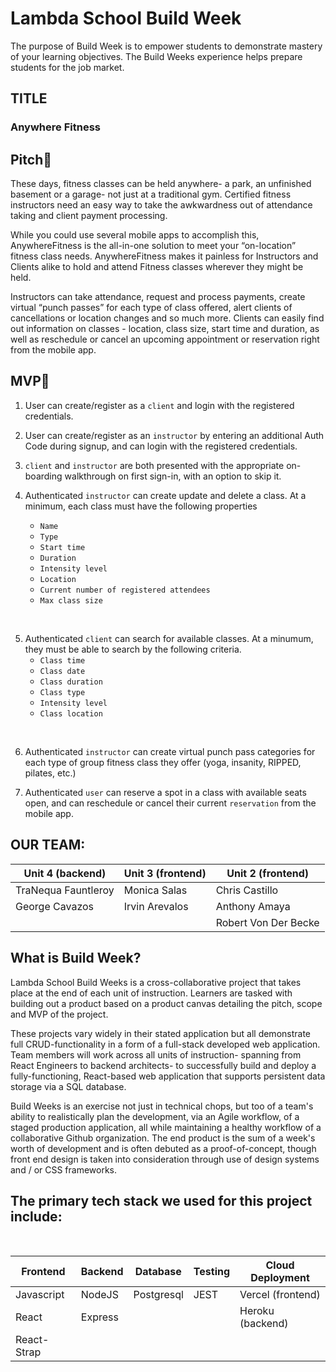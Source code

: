 # Lambda School Build Week

The purpose of Build Week is to empower students to demonstrate mastery of your learning objectives. The Build Weeks experience helps prepare students for the job market.

## TITLE

### Anywhere Fitness

## Pitch🦾

These days, fitness classes can be held anywhere- a park, an unfinished basement or a garage- not just at a traditional gym. Certified fitness instructors need an easy way to take the awkwardness out of attendance taking and client payment processing.
<br />

While you could use several mobile apps to accomplish this, AnywhereFitness is the all-in-one solution to meet your “on-location” fitness class needs. AnywhereFitness makes it painless for Instructors and Clients alike to hold and attend Fitness classes wherever they might be held.
<br />

Instructors can take attendance, request and process payments, create virtual “punch passes” for each type of class offered, alert clients of cancellations or location changes and so much more. Clients can easily find out information on classes - location, class size, start time and duration, as well as reschedule or cancel an upcoming appointment or reservation right from the mobile app.

## MVP🎯

1. User can create/register as a `client` and login with the registered credentials.

2. User can create/register as an `instructor` by entering an additional Auth Code during signup, and can login with the registered credentials.

3. `client` and `instructor` are both presented with the appropriate on-boarding walkthrough on first sign-in, with an option to skip it.

4. Authenticated `instructor` can create update and delete a class. At a minimum, each class must have the following properties
   - `Name`
   - `Type`
   - `Start time`
   - `Duration`
   - `Intensity level`
   - `Location`
   - `Current number of registered attendees`
   - `Max class size`

<br />

5. Authenticated `client` can search for available classes. At a minumum, they must be able to search by the following criteria.
   - `Class time`
   - `Class date`
   - `Class duration`
   - `Class type`
   - `Intensity level`
   - `Class location`

<br />

6. Authenticated `instructor` can create virtual punch pass categories for each type of group fitness class they offer (yoga, insanity, RIPPED, pilates, etc.)

7. Authenticated `user` can reserve a spot in a class with available seats open, and can reschedule or cancel their current `reservation` from the mobile app.

## OUR TEAM:

| Unit 4 (backend)    | Unit 3 (frontend) | Unit 2 (frontend)    |
| ------------------- | ----------------- | -------------------- |
| TraNequa Fauntleroy | Monica Salas      | Chris Castillo       |
| George Cavazos      | Irvin Arevalos    | Anthony Amaya        |
|                     |                   | Robert Von Der Becke |

## What is Build Week?

Lambda School Build Weeks is a cross-collaborative project that takes place at the end of each unit of instruction. Learners are tasked with building out a product based on a product canvas detailing the pitch, scope and MVP of the project.
<br />

These projects vary widely in their stated application but all demonstrate full CRUD-functionality in a form of a full-stack developed web application.
Team members will work across all units of instruction- spanning from React Engineers to backend architects- to successfully build and deploy a fully-functioning, React-based web application that supports persistent data storage via a SQL database.
<br />

Build Weeks is an exercise not just in technical chops, but too of a team's ability to realistically plan the development, via an Agile workflow, of a staged production application, all while maintaining a healthy workflow of a collaborative Github organization. The end product is the sum of a week's worth of development and is often debuted as a proof-of-concept, though front end design is taken into consideration through use of design systems and / or CSS frameworks.
<br />

## The primary tech stack we used for this project include:

<br />

| Frontend    | Backend | Database   | Testing | Cloud Deployment  |
| ----------- | ------- | ---------- | ------- | ----------------- |
| Javascript  | NodeJS  | Postgresql | JEST    | Vercel (frontend) |
| React       | Express |            |         | Heroku (backend)  |
| React-Strap |         |            |         |


